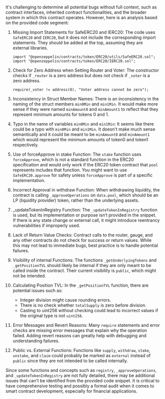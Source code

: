 It's challenging to determine all potential bugs without full context, such as contract interfaces, inherited contract functionalities, and the broader system in which this contract operates. However, here is an analysis based on the provided code segment:

1. Missing Import Statements for SafeERC20 and IERC20:
   The code uses `SafeERC20` and `IERC20`, but it does not include the corresponding import statements. They should be added at the top, assuming they are external libraries.

   ```solidity
   import "@openzeppelin/contracts/token/ERC20/utils/SafeERC20.sol";
   import "@openzeppelin/contracts/token/ERC20/IERC20.sol";
   ```

2. Check for Zero Address when Setting Router and Voter:
   The constructor checks if `_router` is a zero address but does not check if `_voter` is a zero address.

   ```solidity
   require(_voter != address(0), "Voter address cannot be zero");
   ```

3. Inconsistency in Struct Member Names:
   There is an inconsistency in the naming of the struct members `min0Min` and `min1Min`. It would make more sense if they were named `minAmount0` and `minAmount1` to reflect that they represent minimum amounts for tokens 0 and 1.

4. Typo in the name of variables `min0Min` and `min1Min`:
   It seems like there could be a typo with `min0Min` and `min1Min`. It doesn't make much sense semantically and it could be meant to be `minAmount0` and `minAmount1` which would represent the minimum amounts of token0 and token1 respectively.

5. Use of forceApprove in stake Function:
   The `stake` function uses `forceApprove`, which is not a standard function in the ERC20 specification and would only work if the ERC20 token contract that `pool` represents includes that function. You might want to use `SafeERC20.approve` for safety unless `forceApprove` is part of a specific implementation.

6. Incorrect Approval in withdraw Function:
   When withdrawing liquidity, the contract is calling `_approveOperations` on `data.pool`, which should be an LP (liquidity provider) token, rather than the underlying assets.

7. _updateTokenInRegistry Function:
   The `_updateTokenInRegistry` function is used, but its implementation or purpose isn’t provided in the snippet. If there is any state change or external call, it might introduce reentrancy vulnerabilities if improperly used.

8. Lack of Return Value Checks:
   Contract calls to the router, gauge, and any other contracts do not check for success or return values. While this may not lead to immediate bugs, best practice is to handle potential failures.

9. Visibility of internal Functions:
   The functions `_getUnderlyingTokens` and `_getPositionTVL` should likely be internal if they are only meant to be called inside the contract. Their current visibility is `public`, which might not be intended.

10. Calculating Position TVL:
    In the `_getPositionTVL` function, there are potential issues such as:
    - Integer division might cause rounding errors.
    - There is no check whether `totalSupply` is zero before division.
    - Casting to uint256 without checking could lead to incorrect values if the original type is not `uint256`.

11. Error Messages and Revert Reasons:
    Many `require` statements and error checks are missing error messages that explain why the operation failed. Adding revert reasons can greatly help with debugging and understanding failures.

12. Public vs. External Functions:
    Functions like `supply`, `withdraw`, `stake`, `unstake`, and `claim` could probably be marked as `external` instead of `public` since they are not intended to be called internally.

Since some functions and concepts such as `registry`, `_approveOperations`, and `_updateTokenInRegistry` are not fully detailed, there may be additional issues that can't be identified from the provided code snippet. It is critical to have comprehensive testing and possibly a formal audit when it comes to smart contract development, especially for financial applications.